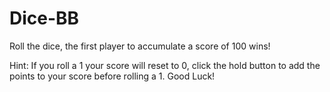# Dice-BB

Roll the dice, the first player to accumulate a score of 100 wins! 

Hint: If you roll a 1 your score will reset to 0, click the hold button to add the points to your score before rolling a 1. Good Luck! 
